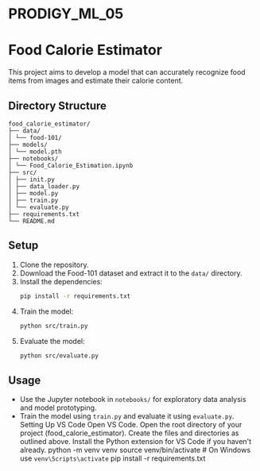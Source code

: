 # PRODIGY_ML_05

# Food Calorie Estimator

This project aims to develop a model that can accurately recognize food items from images and estimate their calorie content.

## Directory Structure
```
food_calorie_estimator/
├── data/
│ └── food-101/
├── models/
│ └── model.pth
├── notebooks/
│ └── Food_Calorie_Estimation.ipynb
├── src/
│ ├── init.py
│ ├── data_loader.py
│ ├── model.py
│ ├── train.py
│ └── evaluate.py
├── requirements.txt
└── README.md
```
## Setup

1. Clone the repository.
2. Download the Food-101 dataset and extract it to the `data/` directory.
3. Install the dependencies:
    ```sh
    pip install -r requirements.txt
    ```
4. Train the model:
    ```sh
    python src/train.py
    ```
5. Evaluate the model:
    ```sh
    python src/evaluate.py
    ```

## Usage

- Use the Jupyter notebook in `notebooks/` for exploratory data analysis and model prototyping.
- Train the model using `train.py` and evaluate it using `evaluate.py`.
Setting Up VS Code
Open VS Code.
Open the root directory of your project (food_calorie_estimator).
Create the files and directories as outlined above.
Install the Python extension for VS Code if you haven't already.
python -m venv venv
source venv/bin/activate  # On Windows use `venv\Scripts\activate`
pip install -r requirements.txt
